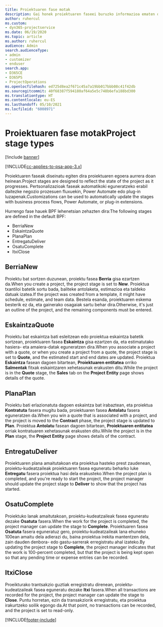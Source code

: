 ```yaml
---
title: Proiektuaren fase motak
description: Gai honek proiektuaren faseei buruzko informazioa ematen du.
author: ruhercul
ms.custom:
- dyn365-projectservice
ms.date: 06/19/2020
ms.topic: article
ms.author: ruhercul
audience: Admin
search.audienceType:
- admin
- customizer
- enduser
search.app:
- D365CE
- D365PS
- ProjectOperations
ms.openlocfilehash: ed725d8ea2f671c45a7a19bb017bbb08c41f42db
ms.sourcegitcommit: 40f68387f594180af64a5e5c748b6efa188bd300
ms.translationtype: HT
ms.contentlocale: eu-ES
ms.lasthandoff: 05/10/2021
ms.locfileid: "6008971"
---
```

# <a name="project-stage-types"></a><span data-ttu-id="6a070-103">Proiektuaren fase motak</span><span class="sxs-lookup"><span data-stu-id="6a070-103">Project stage types</span></span> 

[!include [banner](../includes/psa-now-project-operations.md)]

[!INCLUDE[cc-applies-to-psa-app-3.x](../includes/cc-applies-to-psa-app-3x.md)]

<span data-ttu-id="6a070-104">Proiektuaren faseak diseinatu egiten dira proiektuaren egoera aurrera doan heinean.</span><span class="sxs-lookup"><span data-stu-id="6a070-104">Project stages are designed to reflect the state of the project as it progresses.</span></span> <span data-ttu-id="6a070-105">Pertsonalizazioak faseak automatikoki eguneratzeko erabil daitezke negozio prozesuen fluxuekin, Power Automate edo plug-in luzapenak.</span><span class="sxs-lookup"><span data-stu-id="6a070-105">Customizations can be used to automatically update the stages with business process flows, Power Automate, or plug-in extensions.</span></span>

<span data-ttu-id="6a070-106">Hurrengo fase hauek BPF lehenetsian zehazten dira:</span><span class="sxs-lookup"><span data-stu-id="6a070-106">The following stages are defined in the default BPF:</span></span>

- <span data-ttu-id="6a070-107">Berria</span><span class="sxs-lookup"><span data-stu-id="6a070-107">New</span></span>
- <span data-ttu-id="6a070-108">Eskaintza</span><span class="sxs-lookup"><span data-stu-id="6a070-108">Quote</span></span>
- <span data-ttu-id="6a070-109">Plana</span><span class="sxs-lookup"><span data-stu-id="6a070-109">Plan</span></span>
- <span data-ttu-id="6a070-110">Entregatu</span><span class="sxs-lookup"><span data-stu-id="6a070-110">Deliver</span></span>
- <span data-ttu-id="6a070-111">Osatu</span><span class="sxs-lookup"><span data-stu-id="6a070-111">Complete</span></span>
- <span data-ttu-id="6a070-112">Itxi</span><span class="sxs-lookup"><span data-stu-id="6a070-112">Close</span></span> 

## <a name="new"></a><span data-ttu-id="6a070-113">Berria</span><span class="sxs-lookup"><span data-stu-id="6a070-113">New</span></span>

<span data-ttu-id="6a070-114">Proiektu bat sortzen duzunean, proiektu fasea **Berria** gisa ezartzen da.</span><span class="sxs-lookup"><span data-stu-id="6a070-114">When you create a project, the project stage is set to **New**.</span></span> <span data-ttu-id="6a070-115">Proiektua txantiloi batetik sortu bada, baliteke antolaketa, estimazioa eta taldeko datuak izatea.</span><span class="sxs-lookup"><span data-stu-id="6a070-115">If the project was created from a template, it might have schedule, estimate, and team data.</span></span> <span data-ttu-id="6a070-116">Bestela esanda, proiektuaren eskema besterik ez da, eta gainerako osagaiak sartu behar dira.</span><span class="sxs-lookup"><span data-stu-id="6a070-116">Otherwise, it's just an outline of the project, and the remaining components must be entered.</span></span>

## <a name="quote"></a><span data-ttu-id="6a070-117">Eskaintza</span><span class="sxs-lookup"><span data-stu-id="6a070-117">Quote</span></span>

<span data-ttu-id="6a070-118">Proiektu bat eskaintza bati esleitzean edo proiektua eskaintza batetik sortzean, proiektuaren fasea **Eskaintza** gisa ezartzen da, eta estimatutako hasiera- eta amaiera-datak eguneratzen dira.</span><span class="sxs-lookup"><span data-stu-id="6a070-118">When you associate a project with a quote, or when you create a project from a quote, the project stage is set to **Quote**, and the estimated start and end dates are updated.</span></span> <span data-ttu-id="6a070-119">Proiektua **Eskaintza** fasean dagoen bitartean, **Proiektuaren entitatea** orriko **Salmentak** fitxak eskaintzaren xehetasunak erakusten ditu.</span><span class="sxs-lookup"><span data-stu-id="6a070-119">While the project is in the **Quote** stage, the **Sales** tab on the **Project Entity** page shows details of the quote.</span></span>

## <a name="plan"></a><span data-ttu-id="6a070-120">Plana</span><span class="sxs-lookup"><span data-stu-id="6a070-120">Plan</span></span>

<span data-ttu-id="6a070-121">Proiektu bati erlazionatuta dagoen eskaintza bat irabaztean, eta proiektua **Kontratuta** fasera mugitu bada, proiektuaren fasea **Antolatu** fasera eguneratzen da.</span><span class="sxs-lookup"><span data-stu-id="6a070-121">When you win a quote that is associated with a project, and the project is moved to the **Contract** phase, the project stage is updated to **Plan**.</span></span> <span data-ttu-id="6a070-122">Proiektua **Antolatu** fasean dagoen bitartean, **Proiektuaren entitatea** orriak kontratuaren xehetasunak erakusten ditu.</span><span class="sxs-lookup"><span data-stu-id="6a070-122">While the project is in the **Plan** stage, the **Project Entity** page shows details of the contract.</span></span>

## <a name="deliver"></a><span data-ttu-id="6a070-123">Entregatu</span><span class="sxs-lookup"><span data-stu-id="6a070-123">Deliver</span></span>

<span data-ttu-id="6a070-124">Proiektuaren plana amaitutakoan eta proiektua hasteko prest zaudenean, proiektu-kudeatzaileak proiektuaren fasea eguneratu beharko luke **Entregatu** fasera proiektua hasi dela erakusteko.</span><span class="sxs-lookup"><span data-stu-id="6a070-124">When the project plan is completed, and you're ready to start the project, the project manager should update the project stage to **Deliver** to show that the project has started.</span></span>

## <a name="complete"></a><span data-ttu-id="6a070-125">Osatu</span><span class="sxs-lookup"><span data-stu-id="6a070-125">Complete</span></span> 

<span data-ttu-id="6a070-126">Proiektuko lanak amaitutakoan, proiektu-kudeatzaileak fasea eguneratu dezake **Osatuta** fasera.</span><span class="sxs-lookup"><span data-stu-id="6a070-126">When the work for the project is completed, the project manager can update the stage to **Complete**.</span></span> <span data-ttu-id="6a070-127">Proiektuaren fasea **Osatuta** fasera eguneratuz gero, proiektu-kudeatzaileak lana ehuneko 100ean amaitu dela adierazi du, baina proiektua irekita mantentzen dela, zain dauden denbora- edo gastu-sarrerak erregistratu ahal izateko.</span><span class="sxs-lookup"><span data-stu-id="6a070-127">By updating the project stage to **Complete**, the project manager indicates that the work is 100-percent completed, but that the project is being kept open so that any pending time or expense entries can be recorded.</span></span>

## <a name="close"></a><span data-ttu-id="6a070-128">Itxi</span><span class="sxs-lookup"><span data-stu-id="6a070-128">Close</span></span>

<span data-ttu-id="6a070-129">Proeikturako trantsakzio guztiak erregistratu direnean, proiektu-kudeatzaileak fasea eguneratu dezake **Itxi** fasera.</span><span class="sxs-lookup"><span data-stu-id="6a070-129">When all transactions are recorded for the project, the project manager can update the stage to **Close**.</span></span> <span data-ttu-id="6a070-130">Puntu horretan, ezin da transakziorik erregistratu, eta proiektua irakurtzeko soilik egongo da.</span><span class="sxs-lookup"><span data-stu-id="6a070-130">At that point, no transactions can be recorded, and the project is set to read-only.</span></span>


[!INCLUDE[footer-include](../includes/footer-banner.md)]